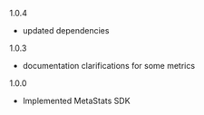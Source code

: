 1.0.4
  - updated dependencies

1.0.3
  - documentation clarifications for some metrics

1.0.0
  - Implemented MetaStats SDK
